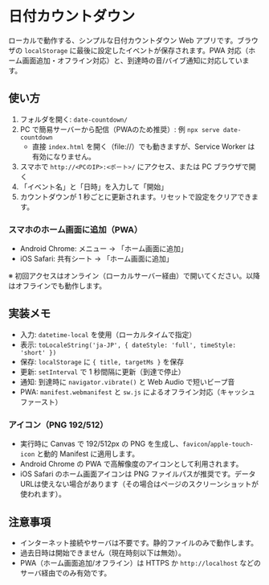 # 日付カウントダウン

ローカルで動作する、シンプルな日付カウントダウン Web アプリです。ブラウザの `localStorage` に最後に設定したイベントが保存されます。PWA 対応（ホーム画面追加・オフライン対応）と、到達時の音/バイブ通知に対応しています。

## 使い方

1. フォルダを開く: `date-countdown/`
2. PC で簡易サーバーから配信（PWAのため推奨）: 例 `npx serve date-countdown`
   - 直接 `index.html` を開く（file://）でも動きますが、Service Worker は有効になりません。
3. スマホで `http://<PCのIP>:<ポート>/` にアクセス、または PC ブラウザで開く
3. 「イベント名」と「日時」を入力して「開始」
4. カウントダウンが 1 秒ごとに更新されます。リセットで設定をクリアできます。

### スマホのホーム画面に追加（PWA）
- Android Chrome: メニュー → 「ホーム画面に追加」
- iOS Safari: 共有シート → 「ホーム画面に追加」

※ 初回アクセスはオンライン（ローカルサーバー経由）で開いてください。以降はオフラインでも動作します。

## 実装メモ

- 入力: `datetime-local` を使用（ローカルタイムで指定）
- 表示: `toLocaleString('ja-JP', { dateStyle: 'full', timeStyle: 'short' })`
- 保存: `localStorage` に `{ title, targetMs }` を保存
- 更新: `setInterval` で 1 秒間隔に更新（到達で停止）
- 通知: 到達時に `navigator.vibrate()` と Web Audio で短いビープ音
- PWA: `manifest.webmanifest` と `sw.js` によるオフライン対応（キャッシュファースト）

### アイコン（PNG 192/512）
- 実行時に Canvas で 192/512px の PNG を生成し、`favicon`/`apple-touch-icon` と動的 Manifest に適用します。
- Android Chrome の PWA で高解像度のアイコンとして利用されます。
- iOS Safari のホーム画面アイコンは PNG ファイルパスが推奨です。データURLは使えない場合があります（その場合はページのスクリーンショットが使われます）。

## 注意事項

- インターネット接続やサーバは不要です。静的ファイルのみで動作します。
- 過去日時は開始できません（現在時刻以下は無効）。
 - PWA（ホーム画面追加/オフライン）は HTTPS か `http://localhost` などのサーバ経由でのみ有効です。
